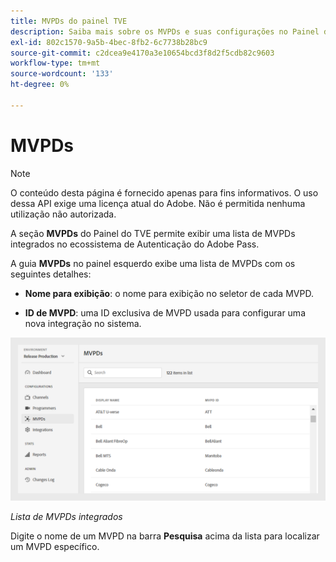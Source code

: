 ```yaml
---
title: MVPDs do painel TVE
description: Saiba mais sobre os MVPDs e suas configurações no Painel do TVE.
exl-id: 802c1570-9a5b-4bec-8fb2-6c7738b28bc9
source-git-commit: c2dcea9e4170a3e10654bcd3f8d2f5cdb82c9603
workflow-type: tm+mt
source-wordcount: '133'
ht-degree: 0%

---
```


# MVPDs

>[!NOTE]
>
>O conteúdo desta página é fornecido apenas para fins informativos. O uso dessa API exige uma licença atual do Adobe. Não é permitida nenhuma utilização não autorizada.

A seção **MVPDs** do Painel do TVE permite exibir uma lista de MVPDs integrados no ecossistema de Autenticação do Adobe Pass.

A guia **MVPDs** no painel esquerdo exibe uma lista de MVPDs com os seguintes detalhes:

* **Nome para exibição**: o nome para exibição no seletor de cada MVPD.

* **ID de MVPD**: uma ID exclusiva de MVPD usada para configurar uma nova integração no sistema.

![Lista de MVPDs integrados](assets/mvpds-list.png)

*Lista de MVPDs integrados*

Digite o nome de um MVPD na barra **Pesquisa** acima da lista para localizar um MVPD específico.

